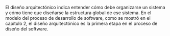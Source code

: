 El diseño arquitectónico indica entender cómo debe organizarse un sistema y cómo tiene que diseñarse la estructura global de ese sistema. En el modelo del proceso de desarrollo de software, como se mostró en el capítulo 2, el diseño arquitectónico es la primera etapa en el proceso de diseño del software.